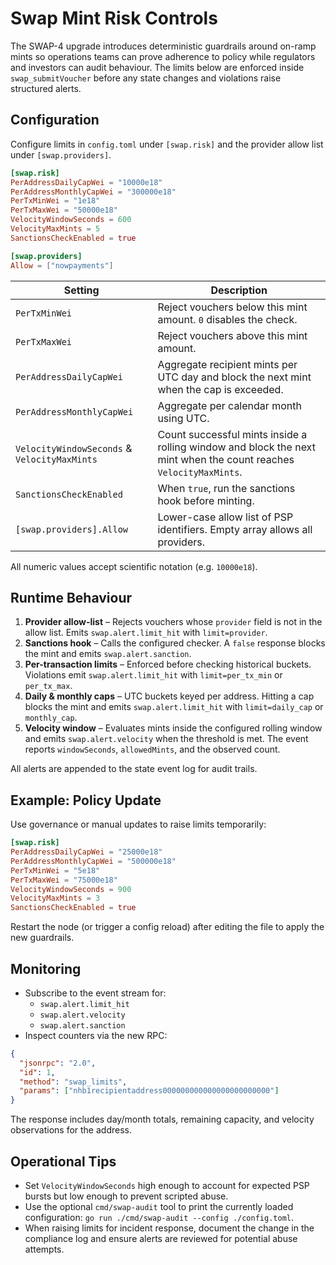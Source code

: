 # Swap Mint Risk Controls

The SWAP-4 upgrade introduces deterministic guardrails around on-ramp mints so operations teams can prove adherence to policy while regulators and investors can audit behaviour. The limits below are enforced inside `swap_submitVoucher` before any state changes and violations raise structured alerts.

## Configuration

Configure limits in `config.toml` under `[swap.risk]` and the provider allow list under `[swap.providers]`.

```toml
[swap.risk]
PerAddressDailyCapWei = "10000e18"
PerAddressMonthlyCapWei = "300000e18"
PerTxMinWei = "1e18"
PerTxMaxWei = "50000e18"
VelocityWindowSeconds = 600
VelocityMaxMints = 5
SanctionsCheckEnabled = true

[swap.providers]
Allow = ["nowpayments"]
```

| Setting | Description |
| --- | --- |
| `PerTxMinWei` | Reject vouchers below this mint amount. `0` disables the check. |
| `PerTxMaxWei` | Reject vouchers above this mint amount. |
| `PerAddressDailyCapWei` | Aggregate recipient mints per UTC day and block the next mint when the cap is exceeded. |
| `PerAddressMonthlyCapWei` | Aggregate per calendar month using UTC. |
| `VelocityWindowSeconds` & `VelocityMaxMints` | Count successful mints inside a rolling window and block the next mint when the count reaches `VelocityMaxMints`. |
| `SanctionsCheckEnabled` | When `true`, run the sanctions hook before minting. |
| `[swap.providers].Allow` | Lower-case allow list of PSP identifiers. Empty array allows all providers. |

All numeric values accept scientific notation (e.g. `10000e18`).

## Runtime Behaviour

1. **Provider allow-list** – Rejects vouchers whose `provider` field is not in the allow list. Emits `swap.alert.limit_hit` with `limit=provider`.
2. **Sanctions hook** – Calls the configured checker. A `false` response blocks the mint and emits `swap.alert.sanction`.
3. **Per-transaction limits** – Enforced before checking historical buckets. Violations emit `swap.alert.limit_hit` with `limit=per_tx_min` or `per_tx_max`.
4. **Daily & monthly caps** – UTC buckets keyed per address. Hitting a cap blocks the mint and emits `swap.alert.limit_hit` with `limit=daily_cap` or `monthly_cap`.
5. **Velocity window** – Evaluates mints inside the configured rolling window and emits `swap.alert.velocity` when the threshold is met. The event reports `windowSeconds`, `allowedMints`, and the observed count.

All alerts are appended to the state event log for audit trails.

## Example: Policy Update

Use governance or manual updates to raise limits temporarily:

```toml
[swap.risk]
PerAddressDailyCapWei = "25000e18"
PerAddressMonthlyCapWei = "500000e18"
PerTxMinWei = "5e18"
PerTxMaxWei = "75000e18"
VelocityWindowSeconds = 900
VelocityMaxMints = 3
SanctionsCheckEnabled = true
```

Restart the node (or trigger a config reload) after editing the file to apply the new guardrails.

## Monitoring

* Subscribe to the event stream for:
  * `swap.alert.limit_hit`
  * `swap.alert.velocity`
  * `swap.alert.sanction`
* Inspect counters via the new RPC:

```json
{
  "jsonrpc": "2.0",
  "id": 1,
  "method": "swap_limits",
  "params": ["nhb1recipientaddress000000000000000000000000"]
}
```

The response includes day/month totals, remaining capacity, and velocity observations for the address.

## Operational Tips

* Set `VelocityWindowSeconds` high enough to account for expected PSP bursts but low enough to prevent scripted abuse.
* Use the optional `cmd/swap-audit` tool to print the currently loaded configuration: `go run ./cmd/swap-audit --config ./config.toml`.
* When raising limits for incident response, document the change in the compliance log and ensure alerts are reviewed for potential abuse attempts.
